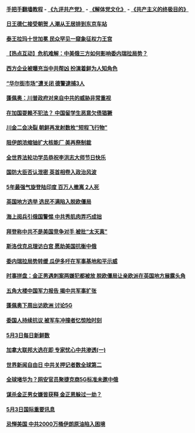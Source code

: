 #### [手把手翻墙教程](https://github.com/gfw-breaker/guides/wiki) -  [《九评共产党》](https://github.com/gfw-breaker/9ping.md?t=05041237) - [《解体党文化》](https://github.com/gfw-breaker/jtdwh.md?t=05041237) - [《共产主义的终极目的》](https://github.com/gfw-breaker/gczydzjmd.md?t=05041237)

#### [日王德仁接受朝贺 人潮从王居排到东京车站](../pages/prog202/a102570891.md?t=05041237) 

#### [泰王拉玛十世加冕 民众罕见一窥象征权力王宫](../pages/prog202/a102570855.md?t=05041237) 

#### [【热点互动】危机难解：中美俄三方如何影响委内瑞拉局势？](../pages/prog202/a102570781.md?t=05041237) 

#### [西方企业被曝充当中共帮凶 扮演着鲜为人知角色](../pages/prog202/a102570745.md?t=05041237) 

#### [“华尔街市场”遭关闭 德警逮捕3人](../pages/prog202/a102570729.md?t=05041237) 


#### [蓬佩奥：川普政府对来自中共的威胁非常重视](../pages/prog202/a102570684.md?t=05041237) 

#### [在加国耍赖不犯法？ 中国留学生恶意欠债猖獗](../pages/prog202/a102570654.md?t=05041237) 

#### [川金二会决裂 朝鲜再发射数枚“短程飞行物”](../pages/prog202/a102570672.md?t=05041237) 

#### [阻伊朗浓缩铀扩大核能厂 美再祭制裁](../pages/prog202/a102570662.md?t=05041237) 

#### [全世界法轮功学员恭祝李洪志大师节日快乐](../pages/prog202/a102570483.md?t=05041237) 

#### [国防大臣否认泄密 英首相卷入政治风波](../pages/prog202/a102570576.md?t=05041237) 

#### [5年最强气旋登陆印度 百万人撤离 2人死](../pages/prog202/a102570383.md?t=05041237) 

#### [英国地方选举 选民不满陷入脱欧僵局](../pages/prog202/a102570235.md?t=05041237) 

#### [海上阅兵引俄国警惕 中共秀肌肉弄巧成拙](../pages/prog202/a102570312.md?t=05041237) 

#### [拜登称中共不是美国竞争对手 被批“太天真”](../pages/prog202/a102570486.md?t=05041237) 

#### [斯洛伐克总理访白宫 愿助美国抗衡中俄](../pages/prog202/a102570532.md?t=05041237) 

#### [委内瑞拉局势转缓 瓜伊多吁在军事基地和平示威](../pages/prog202/a102570415.md?t=05041237) 

#### [时事拼盘：金正男遇刺案两嫌犯都被放 脱欧僵局让亲欧派在英国地方展露头角](../pages/prog202/a102570490.md?t=05041237) 

#### [五角大楼中国军力报告 揭中共军事扩张](../pages/prog202/a102570467.md?t=05041237) 

#### [蓬佩奥下周出访欧洲 讨论5G](../pages/prog202/a102570450.md?t=05041237) 

#### [委国人持续抗议 被军车冲撞者忆惊险时刻](../pages/prog202/a102570396.md?t=05041237) 

#### [5月3日每日新鲜数](../pages/prog202/a102570399.md?t=05041237) 

#### [加拿大联邦大选在即 专家忧心中共渗透(一)](../pages/prog202/a102570339.md?t=05041237) 

#### [世界新闻自由日 中共关押记者数全球第二](../pages/prog202/a102570296.md?t=05041237) 

#### [全球堵华为？网安官员聚捷克商5G标准未邀中俄](../pages/prog202/a102570217.md?t=05041237) 


#### [谋杀金正男女嫌皆获释 金正恩躲过一劫？](../pages/prog202/a102570132.md?t=05041237) 

#### [5月3日国际重要讯息](../pages/prog202/a102570148.md?t=05041237) 

#### [忌惮美国 中共2000万桶伊朗原油陷入困境](../pages/prog202/a102570013.md?t=05041237) 

